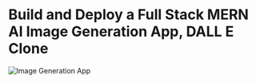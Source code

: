# Build and Deploy a Full Stack MERN AI Image Generation App, DALL E Clone
![Image Generation App](https://i.ibb.co/p0f27C2/Thumbnail-9.png)